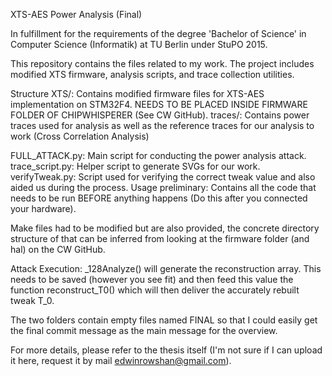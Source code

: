 XTS-AES Power Analysis (Final)

In fulfillment for the requirements of the degree 'Bachelor of Science' in Computer Science (Informatik) at TU Berlin under StuPO 2015. 

This repository contains the files related to my work. The project includes modified XTS firmware, analysis scripts, and trace collection utilities.

Structure
XTS/: Contains modified firmware files for XTS-AES implementation on STM32F4. NEEDS TO BE PLACED INSIDE FIRMWARE FOLDER OF CHIPWHISPERER (See CW GitHub).
traces/: Contains power traces used for analysis as well as the reference traces for our analysis to work (Cross Correlation Analysis)

FULL_ATTACK.py: Main script for conducting the power analysis attack.
trace_script.py: Helper script to generate SVGs for our work. 
verifyTweak.py: Script used for verifying the correct tweak value and also aided us during the process.
Usage
preliminary: Contains all the code that needs to be run BEFORE anything happens (Do this after you connected your hardware).

Make files had to be modified but are also provided, the concrete directory structure of that can be inferred from looking at the firmware folder (and hal) on the CW GitHub. 

Attack Execution: _128Analyze() will generate the reconstruction array. This needs to be saved (however you see fit) and then feed this value the function reconstruct_T0() which will then deliver the accurately rebuilt tweak T_0. 

The two folders contain empty files named FINAL so that I could easily get the final commit message as the main message for the overview. 

For more details, please refer to the thesis itself (I'm not sure if I can upload it here, request it by mail edwinrowshan@gmail.com).  

